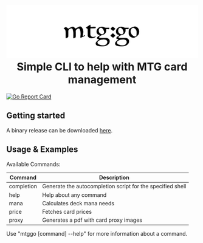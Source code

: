 
<h1 align="center">
  <img src="https://github.com/4thokage/mtggo/blob/main/.github/images/title.png" /><br/>
  Simple CLI to help with MTG card management
</h1>

[![Go Report Card](https://goreportcard.com/badge/github.com/4thokage/mtggo)](https://goreportcard.com/report/github.com/4thokage/mtggo)
## Getting started

A binary release can be downloaded [here](https://github.com/4thokage/mtggo/releases).

## Usage & Examples
Available Commands:

| Command | Description |
| --------------- | --------------- |
| completion | Generate the autocompletion script for the specified shell |
| help       | Help about any command |
| mana       | Calculates deck mana needs
| price      | Fetches card prices
| proxy      | Generates a pdf with card proxy images


Use "mtggo [command] --help" for more information about a command.
